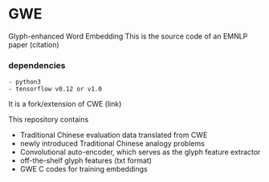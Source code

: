 # GWE

Glyph-enhanced Word Embedding
This is the source code of an EMNLP paper (citation)

### dependencies
```
- python3
- tensorflow v0.12 or v1.0
```
It is a fork/extension of CWE (link)

This repository contains 
- Traditional Chinese evaluation data translated from CWE
- newly introduced Traditional Chinese analogy problems
- Convolutional auto-encoder, which serves as the glyph feature extractor
- off-the-shelf glyph features (txt format)
- GWE C codes for training embeddings
